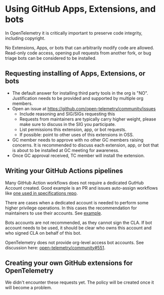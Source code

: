 # Using GitHub Apps, Extensions, and bots

In OpenTelemetry it is critically important to preserve code integrity, including copyright.

No Extensions, Apps, or bots that can arbitrarily modify code are allowed. Read-only code access, opening pull requests from another fork, or bug triage bots can be considered to be installed.

## Requesting installing of Apps, Extensions, or bots

- The default answer for installing third party tools in the org is "NO". Justification needs to be provided and supported by multiple org members.
- Open an issue at https://github.com/open-telemetry/community/issues
  - Include reasoning and SIG/SIGs requesting this
  - Requests from maintainers are typically carry higher weight, please make sure to discuss in the SIG you participate.
  - List permissions this extension, app, or bot requests.
  - If possible: point to other uses of this extensions in OSS.
- GC member needs to approve with no other GC members raising concerns. It is recommended to discuss each extension, app, or bot that is about to be installed at GC meeting for awareness.
- Once GC approval received, TC member will install the extension.

## Writing your GitHub Actions pipelines

Many GitHub Action workflows does not require a dedicated GutHub Account created. Good example is an PR and issues auto-assign workflows like [one used in specifications repo](https://github.com/open-telemetry/opentelemetry-specification/blob/main/.github/workflows/auto-assign-issue.yml).

There are cases when a dedicated account is needed to perform some higher privilege operations. In this cases the recommendation for maintainers  to use their accounts. See [example](https://github.com/open-telemetry/opentelemetry-specification/blob/main/.github/workflows/publish-schemas.yml).

Bots accounts are not recommended, as they cannot sign the CLA. If bot account needs to be used, it should be clear who owns this account and who signed CLA on behalf of this bot.

OpenTelemetry does not provide org-level access bot accounts. See discussion here: [open-telemetry/community#551](https://github.com/open-telemetry/community/issues/551).

## Creating your own GitHub extensions for OpenTelemetry

We didn't encounter these requests yet. The policy will be created once it will become a problem.
